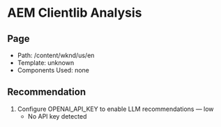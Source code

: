 # AEM Clientlib Analysis

## Page

- Path: /content/wknd/us/en
- Template: unknown
- Components Used: none

## Recommendation

1. Configure OPENAI_API_KEY to enable LLM recommendations — low
   - No API key detected
